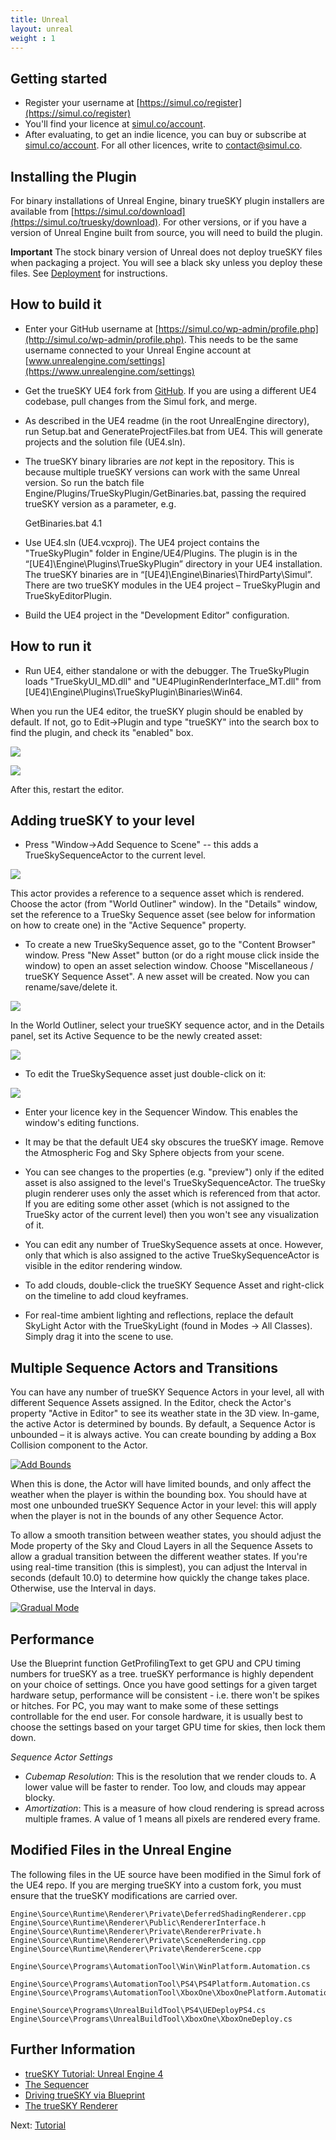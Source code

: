 ```yaml
---
title: Unreal
layout: unreal
weight : 1
---
```

Getting started
---
* Register your username at [https://simul.co/register](https://simul.co/register)
* You'll find your licence at [simul.co/account](https://simul.co/account).
* After evaluating, to get an indie licence, you can buy or subscribe at [simul.co/account](https://simul.co/account). For all other licences, write to [contact@simul.co](mailto:contact@simul.co).

Installing the Plugin
---
For binary installations of Unreal Engine, binary trueSKY plugin installers are available from [https://simul.co/download](https://simul.co/truesky/download). For other versions, or if you have a version of Unreal Engine built from source, you will need to build the plugin.

**Important**
The stock binary version of Unreal does not deploy trueSKY files when packaging a project. You will see a black sky unless you deploy these files. See [Deployment](/unrealengine/Deploy) for instructions.

How to build it
---
* Enter your GitHub username at [https://simul.co/wp-admin/profile.php](http://simul.co/wp-admin/profile.php). This needs to be the same username connected to your Unreal Engine account at [www.unrealengine.com/settings](https://www.unrealengine.com/settings)

* Get the trueSKY UE4 fork from [GitHub](https://github.com/simul/UnrealEngine).
If you are using a different UE4 codebase, pull changes from the Simul fork, and merge.

* As described in the UE4 readme (in the root UnrealEngine directory), run Setup.bat and GenerateProjectFiles.bat from UE4. This will generate projects and the solution file (UE4.sln).

* The trueSKY binary libraries are *not* kept in the repository. This is because multiple trueSKY versions can work with the same Unreal version. So run the batch file Engine/Plugins/TrueSkyPlugin/GetBinaries.bat, passing the required trueSKY version as a parameter, e.g.

	GetBinaries.bat 4.1

* Use UE4.sln (UE4.vcxproj).
The UE4 project contains the "TrueSkyPlugin" folder in Engine/UE4/Plugins. The plugin is in the “[UE4]\Engine\Plugins\TrueSkyPlugin” directory in your UE4 installation.
The trueSKY binaries are in “[UE4]\Engine\Binaries\ThirdParty\Simul”. 
There are two trueSKY modules in the UE4 project – TrueSkyPlugin and TrueSkyEditorPlugin.

* Build the UE4 project in the "Development Editor" configuration.


How to run it
---
* Run UE4, either standalone or with the debugger.
The TrueSkyPlugin loads "TrueSkyUI_MD.dll" and "UE4PluginRenderInterface_MT.dll" from [UE4]\Engine\Plugins\TrueSkyPlugin\Binaries\Win64.

When you run the UE4 editor, the trueSKY plugin should be enabled by default. If not, go to Edit->Plugin and type "trueSKY" into the search box to find the plugin, and check its "enabled" box.

  <a href="http://simul.co/wp-content/uploads/2014/07/UE4_ShowPlugins.png"><img src="http://simul.co/wp-content/uploads/2014/07/UE4_ShowPlugins-96x300.png" /></a>

  <a href="http://docs.simul.co/unrealengine/images/EnableTrueSKY.png"><img src="http://docs.simul.co/unrealengine/images/EnableTrueSKY.png" /></a>

After this, restart the editor.

Adding trueSKY to your level
---
* Press "Window->Add Sequence to Scene" -- this adds a TrueSkySequenceActor to the current level.

 <a href="http://simul.co/wp-content/uploads/2014/07/UE4_AddSequence.png"><img src="http://simul.co/wp-content/uploads/2014/07/UE4_AddSequence-81x300.png"/></a> 

This actor provides a reference to a sequence asset which is rendered. Choose the actor (from "World Outliner" window). In the "Details" window, set the reference to a TrueSky Sequence asset (see below for information on how to create one) in the "Active Sequence" property.

* To create a new TrueSkySequence asset, go to the "Content Browser" window. Press "New Asset" button (or do a right mouse click inside the window) to open an asset selection window. Choose "Miscellaneous / trueSKY Sequence Asset". A new asset will be created. Now you can rename/save/delete it.

<a href="http://simul.co/wp-content/uploads/2014/07/UE4_CreateAsset.png"><img src="http://simul.co/wp-content/uploads/2014/07/UE4_CreateAsset-233x300.png"/></a> 

 In the World Outliner, select your trueSKY sequence actor, and in the Details panel, set its Active Sequence to be the newly created asset: 
 
<a href="http://simul.co/wp-content/uploads/2014/07/Clipboard-Image-8.png"><img src="http://simul.co/wp-content/uploads/2014/07/Clipboard-Image-8-150x150.png"/></a> 

* To edit the TrueSkySequence asset just double-click on it:

<a class=" id=" title="" href="http://simul.co/wp-content/uploads/2014/07/Editor.png"><img src="http://simul.co/wp-content/uploads/2014/07/Editor-150x150.png" /></a>

* Enter your licence key in the Sequencer Window. This enables the window's editing functions.

* It may be that the default UE4 sky obscures the trueSKY image. Remove the Atmospheric Fog and Sky Sphere objects from your scene.

* You can see changes to the properties (e.g. "preview") only if the edited asset is also assigned to the level's TrueSkySequenceActor. The trueSky plugin renderer uses only the asset which is referenced from that actor. If you are editing some other asset (which is not assigned to the TrueSky actor of the current level) then you won't see any visualization of it.

* You can edit any number of TrueSkySequence assets at once. However, only that which is also assigned to the active TrueSkySequenceActor is visible in the editor rendering window.

* To add clouds, double-click the trueSKY Sequence Asset and right-click on the timeline to add cloud keyframes.

* For real-time ambient lighting and reflections, replace the default SkyLight Actor with the TrueSkyLight (found in Modes -> All Classes). Simply drag it into the scene to use. 

Multiple Sequence Actors and Transitions
---
You can have any number of trueSKY Sequence Actors in your level, all with different Sequence Assets assigned. In the Editor, check the Actor's property "Active in Editor" to see its weather state in the 3D view. In-game, the active Actor is determined by bounds. By default, a Sequence Actor is unbounded – it is always active. You can create bounding by adding a Box Collision component to the Actor.

<a href="http://docs.simul.co/unrealengine/images/AddBounds.png"><img src="http://docs.simul.co/unrealengine/images/AddBounds.png" alt="Add Bounds"/></a>

When this is done, the Actor will have limited bounds, and only affect the weather when the player is within the bounding box. You should have at most one unbounded trueSKY Sequence Actor in your level: this will apply when the player is not in the bounds of any other Sequence Actor.

To allow a smooth transition between weather states, you should adjust the Mode property of the Sky and Cloud Layers in all the Sequence Assets to allow a gradual transition between the different weather states. If you're using real-time transition (this is simplest), you can adjust the Interval in seconds (default 10.0) to determine how quickly the change takes place. Otherwise, use the Interval in days.

<a href="http://docs.simul.co/unrealengine/images/GradualMode.png"><img src="http://docs.simul.co/unrealengine/images/GradualMode.png" alt="Gradual Mode"/></a>

Performance
---------
Use the Blueprint function GetProfilingText to get GPU and CPU timing numbers for trueSKY as a tree.
trueSKY performance is highly dependent on your choice of settings. Once you have good settings for a given target hardware setup, performance will be consistent - i.e. there won't be spikes or hitches. For PC, you may want to make some of these settings controllable for the end user. For console hardware, it is usually best to choose the settings based on your target GPU time for skies, then lock them down.

*Sequence Actor Settings*

* *Cubemap Resolution*: This is the resolution that we render clouds to. A lower value will be faster to render. Too low, and clouds may appear blocky.
* *Amortization*: This is a measure of how cloud rendering is spread across multiple frames. A value of 1 means all pixels are rendered every frame.

Modified Files in the Unreal Engine
--------
The following files in the UE source have been modified in the Simul fork of the UE4 repo. If you are merging trueSKY into a custom fork, you must ensure that the trueSKY modifications are carried over.

	Engine\Source\Runtime\Renderer\Private\DeferredShadingRenderer.cpp
	Engine\Source\Runtime\Renderer\Public\RendererInterface.h
	Engine\Source\Runtime\Renderer\Private\RendererPrivate.h
	Engine\Source\Runtime\Renderer\Private\SceneRendering.cpp
	Engine\Source\Runtime\Renderer\Private\RendererScene.cpp

	Engine\Source\Programs\AutomationTool\Win\WinPlatform.Automation.cs

	Engine\Source\Programs\AutomationTool\PS4\PS4Platform.Automation.cs
	Engine\Source\Programs\AutomationTool\XboxOne\XboxOnePlatform.Automation.cs
	
	Engine\Source\Programs\UnrealBuildTool\PS4\UEDeployPS4.cs
	Engine\Source\Programs\UnrealBuildTool\XboxOne\XboxOneDeploy.cs


Further Information
---------

* [trueSKY Tutorial: Unreal Engine 4](http://docs.simul.co/unrealengine/Tutorial.html)
* [The Sequencer](http://docs.simul.co/reference/man_8_sequencer.html)
* [Driving trueSKY via Blueprint](http://docs.simul.co/unrealengine/Blueprint.html)
* [The trueSKY Renderer](http://docs.simul.co/reference/man_4_rendering.html)



Next: <a href="/unrealengine/Tutorial">Tutorial</a>